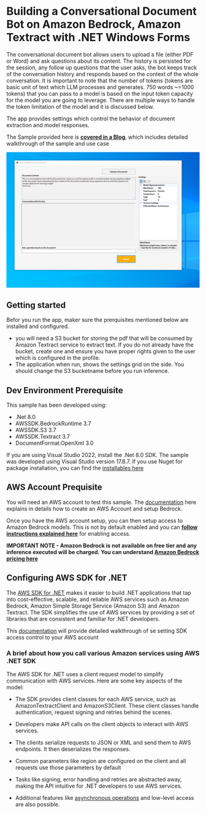 # Building a Conversational Document Bot on Amazon Bedrock, Amazon Textract with .NET Windows Forms 

The conversational document bot allows users to upload a file (either PDF or Word) and ask questions about its content. The history is persisted for the session, any follow up questions that the user asks, the bot keeps track of the conversation history and responds based on the context of the whole conversation. It is important to note that the number of tokens (tokens are basic unit of text which LLM processes and generates. 750 words ~=1000 tokens) that you can pass to a model is based on the input token capacity for the model you are going to leverage. There are multiple ways to handle the token limitation of the model and it is discussed below.  

The app provides settings which control the behavior of document extraction and model responses.  

The Sample provided here is [**covered in a Blog**](https://aws.amazon.com/blogs/dotnet/document-bot-on-amazon-bedrock-with-net-windows-forms/), which includes detailed walkthrough of the sample and use case

<img src="DocumentBot.jpg">



## Getting started

Befor you run the app, maker sure the prerquisites mentioned below are installed and configured.

- you will need a S3 bucket for storing the pdf that will be consumed by Amazon Textract service to extract text. If you do not already have the bucket, create one and ensure you have proper rights given to the user which is configured in the profile. 
- The application when run, shows the settings grid on the side. You should change the S3 bucketname before you run inference.




## Dev Environment Prerequisite

This sample has been developed using:
- .Net 8.0
- AWSSDK.BedrockRuntime 3.7
- AWSSDK.S3 3.7
- AWSSDK.Textract 3.7
- DocumentFormat.OpenXml 3.0

If you are using Visual Studio 2022, install the .Net 8.0 SDK. The sample was developed using Visual Studio version 17.8.7.
If you use Nuget for package installation, you can find the [installables here](https://www.nuget.org/packages?q=AWSdotnet)

## AWS Account Prequisite
You will need an AWS account to test this sample. The [documentation](https://docs.aws.amazon.com/bedrock/latest/userguide/setting-up.html) here explains in details how to create an AWS Account and setup Bedrock. 

Once you have the AWS account setup, you can then setup access to Amazon Bedrock models. This is not by default enabled and you can [**follow instructions explained here**](https://docs.aws.amazon.com/bedrock/latest/userguide/model-access.html) for enabling access. 

**IMPORTANT NOTE - Amazon Bedrock is not available on free tier and any inference executed will be charged. You can understand [Amazon Bedrock pricing here](https://aws.amazon.com/bedrock/pricing/)**
## Configuring AWS SDK for .NET 

The [AWS SDK for .NET](https://docs.aws.amazon.com/sdk-for-net/v3/developer-guide/welcome.html) makes it easier to build .NET applications that tap into cost-effective, scalable, and reliable AWS services such as Amazon Bedrock, Amazon Simple Storage Service (Amazon S3) and Amazon Textract. The SDK simplifies the use of AWS services by providing a set of libraries that are consistent and familiar for .NET developers. 

This [documentation](https://docs.aws.amazon.com/sdk-for-net/v3/developer-guide/creds-idc.html) will provide detailed walkthrough of se setting SDK access control to your AWS account

### A brief about how you call various Amazon services using AWS .NET SDK 

The AWS SDK for .NET uses a client request model to simplify communication with AWS services. Here are some key aspects of the model: 

- The SDK provides client classes for each AWS service, such as AmazonTextractClient and AmazonS3Client. These client classes handle authentication, request signing and retries behind the scenes.  

- Developers make API calls on the client objects to interact with AWS services.  

- The clients serialize requests to JSON or XML and send them to AWS endpoints. It then deserializes the responses.  

- Common parameters like region are configured on the client and all requests use those parameters by default 

- Tasks like signing, error handling and retries are abstracted away, making the API intuitive for .NET developers to use AWS services.  

- Additional features like [asynchronous operations](https://docs.aws.amazon.com/sdk-for-net/v3/developer-guide/sdk-net-async-api.html) and low-level access are also possible. 




